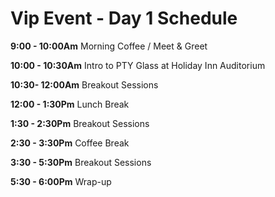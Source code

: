 # Vip Event - Day 1 Schedule

**9:00 - 10:00Am**  Morning Coffee / Meet & Greet

**10:00 - 10:30Am**  Intro to PTY Glass at Holiday Inn Auditorium

**10:30- 12:00Am** Breakout Sessions

**12:00 - 1:30Pm** Lunch Break

**1:30 - 2:30Pm** Breakout Sessions

**2:30 - 3:30Pm** Coffee Break

**3:30  - 5:30Pm** Breakout Sessions

**5:30  - 6:00Pm** Wrap-up
